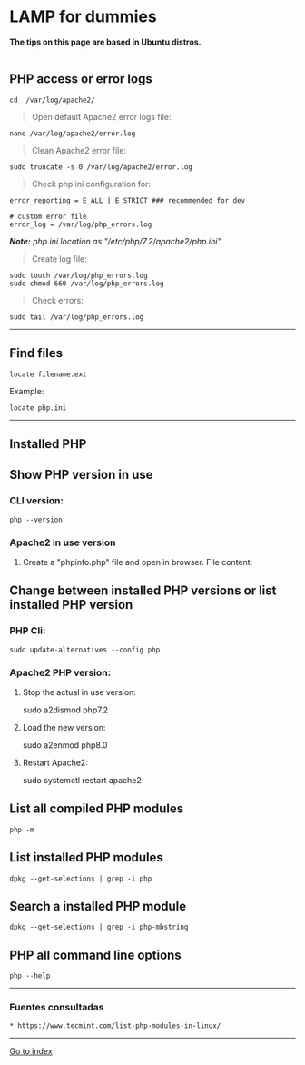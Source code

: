 # LAMP for dummies

**The tips on this page are based in Ubuntu distros.**

***

## PHP access or error logs

    cd  /var/log/apache2/

> Open default Apache2 error logs file:

    nano /var/log/apache2/error.log

> Clean Apache2 error file:

    sudo truncate -s 0 /var/log/apache2/error.log

> Check php.ini configuration for:

    error_reporting = E_ALL | E_STRICT ### recommended for dev

    # custom error file
    error_log = /var/log/php_errors.log

***Note:** php.ini location as "/etc/php/7.2/apache2/php.ini"*


> Create log file:

    sudo touch /var/log/php_errors.log
    sudo chmod 660 /var/log/php_errors.log


> Check errors:

    sudo tail /var/log/php_errors.log


***

## Find files

    locate filename.ext


Example:

    locate php.ini

***

## Installed PHP

## Show PHP version in use

### CLI version:

    php --version

### Apache2 in use version

1. Create a "phpinfo.php" file and open in browser. File content:

    <?php
    phpinfo();

## Change between installed PHP versions or list installed PHP version

### PHP Cli:

    sudo update-alternatives --config php

### Apache2 PHP version:

1. Stop the actual in use version:

    sudo a2dismod php7.2

2. Load the new version:

    sudo a2enmod php8.0

3. Restart Apache2:

    sudo systemctl restart apache2


## List all compiled PHP modules

    php -m

## List installed PHP modules

    dpkg --get-selections | grep -i php

## Search a installed PHP module

    dpkg --get-selections | grep -i php-mbstring

## PHP all command line options

    php --help

***

### Fuentes consultadas

    * https://www.tecmint.com/list-php-modules-in-linux/

***

[Go to index](../../README.md)
